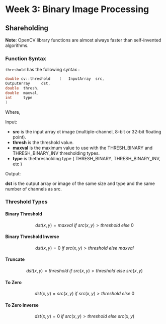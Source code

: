 # Week 3: Binary Image Processing

## Shareholding

**Note**: OpenCV library functions are almost always faster than self-invented algorithms.

### Function Syntax

`threshold` has the following syntax :

``` cpp
double cv::threshold    (   InputArray  src,
OutputArray     dst,
double  thresh,
double  maxval,
int     type 
)
```

Where,

Input:

* **src** is the input array ot image (multiple-channel, 8-bit or 32-bit floating point).
* **thresh** is the threshold value.
* **maxval** is the maximum value to use with the THRESH_BINARY and THRESH_BINARY_INV thresholding types.
* **type** is thethresholding type ( THRESH_BINARY, THRESH_BINARY_INV, etc )

Output:

**dst** is the output array or image of the same size and type and the same number of channels as src.

### Threshold Types

#### Binary Threshold

$$ dst(x,y)= maxval\ if\ src(x,y)>threshold\ else\ 0 $$

#### Binary Threshold Inverse

$$ dst(x,y)=0\ if\ src(x, y)>threshold\ else\ maxval $$

#### Truncate

$$ dst(x,y)=threshold\ if\ src(x, y)>threshold\ else\ src(x,y) $$

#### To Zero

$$ dst(x,y)=src(x,y)\ if\ src(x, y)>threshold\ else\ 0 $$

#### To Zero Inverse

$$ dst(x,y)=0\ if\ src(x, y)>threshold\ else\ src(x,y) $$
